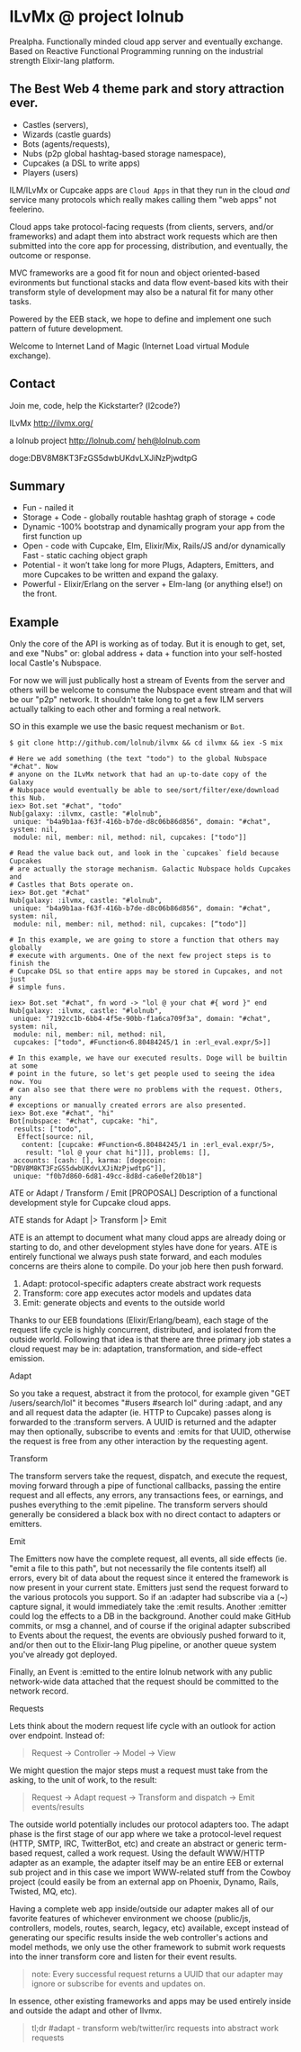 # ILvMx @ project lolnub

Prealpha. Functionally minded cloud app server and eventually exchange. Based on Reactive Functional Programming running on the industrial strength Elixir-lang platform.

## The Best Web 4 theme park and story attraction ever. 

- Castles (servers), 
- Wizards (castle guards)
- Bots (agents/requests), 
- Nubs (p2p global hashtag-based storage namespace),
- Cupcakes (a DSL to write apps)
- Players (users)

ILM/ILvMx or Cupcake apps are `Cloud Apps` in that they run in the cloud *and* service many protocols which really makes calling them "web apps" not feelerino.

Cloud apps take protocol-facing requests (from clients, servers, and/or frameworks) and adapt them into abstract work requests which are then submitted into the core app for processing, distribution, and eventually, the outcome or response.

MVC frameworks are a good fit for noun and object oriented-based evironments but functional stacks and data flow event-based kits with their transform style of development may also be a natural fit for many other tasks.

Powered by the EEB stack, we hope to define and implement one such pattern of future development.

Welcome to Internet Land of Magic (Internet Load virtual Module exchange).

## Contact

Join me, code, help the Kickstarter? (l2code?)

ILvMx
http://ilvmx.org/

a lolnub project
http://lolnub.com/
heh@lolnub.com

doge:DBV8M8KT3FzGS5dwbUKdvLXJiNzPjwdtpG

## Summary

- Fun - nailed it
- Storage + Code - globally routable hashtag graph of storage + code
- Dynamic -100% bootstrap and dynamically program your app from the first function up
- Open - code with Cupcake, Elm, Elixir/Mix, Rails/JS and/or dynamically Fast - static caching object graph
- Potential - it won’t take long for more Plugs, Adapters, Emitters, and more Cupcakes to be written and expand the galaxy.
- Powerful - Elixir/Erlang on the server + Elm-lang (or anything else!) on the front.
  
## Example

Only the core of the API is working as of today. But it is enough to get, set, and exe "Nubs" or: global address + data + function into your self-hosted local Castle's Nubspace.

For now we will just publically host a stream of Events from the server and
others will be welcome to consume the Nubspace event stream and that will be
our "p2p" network. It shouldn't take long to get a few ILM servers actually
talking to each other and forming a real network.
 
SO in this example we use the basic request mechanism or `Bot`. 
```
$ git clone http://github.com/lolnub/ilvmx && cd ilvmx && iex -S mix

# Here we add something (the text "todo") to the global Nubspace "#chat". Now
# anyone on the ILvMx network that had an up-to-date copy of the Galaxy 
# Nubspace would eventually be able to see/sort/filter/exe/download this Nub.
iex> Bot.set "#chat", "todo"
Nub[galaxy: :ilvmx, castle: "#lolnub",
 unique: "b4a9b1aa-f63f-416b-b7de-d8c06b86d856", domain: "#chat", system: nil,
 module: nil, member: nil, method: nil, cupcakes: ["todo"]]

# Read the value back out, and look in the `cupcakes` field because Cupcakes
# are actually the storage mechanism. Galactic Nubspace holds Cupcakes and
# Castles that Bots operate on.
iex> Bot.get "#chat"
Nub[galaxy: :ilvmx, castle: "#lolnub",
 unique: "b4a9b1aa-f63f-416b-b7de-d8c06b86d856", domain: "#chat", system: nil,
 module: nil, member: nil, method: nil, cupcakes: [“todo"]]
 
# In this example, we are going to store a function that others may globally
# execute with arguments. One of the next few project steps is to finish the
# Cupcake DSL so that entire apps may be stored in Cupcakes, and not just
# simple funs.

iex> Bot.set "#chat", fn word -> "lol @ your chat #{ word }" end
Nub[galaxy: :ilvmx, castle: "#lolnub",
 unique: "7192cc1b-6bb4-4f5e-90bb-f1a6ca709f3a", domain: "#chat", system: nil,
 module: nil, member: nil, method: nil,
 cupcakes: ["todo", #Function<6.80484245/1 in :erl_eval.expr/5>]]

# In this example, we have our executed results. Doge will be builtin at some
# point in the future, so let's get people used to seeing the idea now. You
# can also see that there were no problems with the request. Others, any
# exceptions or manually created errors are also presented.
iex> Bot.exe "#chat", "hi"
Bot[nubspace: "#chat", cupcake: "hi",
 results: ["todo",
  Effect[source: nil,
   content: [cupcake: #Function<6.80484245/1 in :erl_eval.expr/5>,
    result: "lol @ your chat hi"]]], problems: [],
 accounts: [cash: [], karma: [dogecoin: "DBV8M8KT3FzGS5dwbUKdvLXJiNzPjwdtpG"]],
 unique: "f0b7d860-6d81-49cc-8d8d-ca6e0ef20b18"]
```

ATE or Adapt / Transform / Emit [PROPOSAL]
Description of a functional development style for Cupcake cloud apps.

ATE stands for Adapt |> Transform |> Emit

ATE is an attempt to document what many cloud apps are already doing or starting to do, and other development styles have done for years. ATE is entirely functional we always push state forward, and each modules concerns are theirs alone to compile. Do your job here then push forward.

1. Adapt: protocol-specific adapters create abstract work requests 
2. Transform: core app executes actor models and updates data
3. Emit: generate objects and events to the outside world

Thanks to our EEB foundations (Elixir/Erlang/beam), each stage of the request life cycle is highly concurrent, distributed, and isolated from the outside world. Following that idea is that there are three primary job states a cloud request may be in: adaptation, transformation, and side-effect emission.


Adapt

So you take a request, abstract it from the protocol, for example given "GET /users/search/lol" it becomes "#users #search lol" during :adapt, and any and all request data the adapter (ie. HTTP to Cupcake) passes along is forwarded to the :transform servers. A UUID is returned and the adapter may then optionally, subscribe to events and :emits for that UUID, otherwise the request is free from any other interaction by the requesting agent.

Transform

The transform servers take the request, dispatch, and execute the request, moving forward through a pipe of functional callbacks, passing the entire request and all effects, any errors, any transactions fees, or earnings, and pushes everything to the :emit pipeline. The transform servers should generally be considered a black box with no direct contact to adapters or emitters.

Emit

The Emitters now have the complete request, all events, all side effects (ie. "emit a file to this path", but not necessarily the file contents itself) all errors, every bit of data about the request since it entered the framework is now present in your current state. Emitters just send the request forward to the various protocols you support. So if an :adapter had subscribe via a (~) capture signal, it would immediately take the :emit results. Another :emitter could log the effects to a DB in the background. Another could make GitHub commits, or msg a channel, and of course if the original adapter subscribed to Events about the request, the events are obviously pushed forward to it, and/or then out to the Elixir-lang Plug pipeline, or another queue system you've already got deployed.

Finally, an Event is :emitted to the entire lolnub network with any public network-wide data attached that the request should be committed to the network record.

Requests

Lets think about the modern request life cycle with an outlook for action over endpoint. Instead of:

> Request -> Controller -> Model -> View

We might question the major steps must a request must take from the asking, to the unit of work, to the result:

> Request -> Adapt request -> Transform and dispatch -> Emit events/results

The outside world potentially includes our protocol adapters too. The adapt phase is the first stage of our app where we take a protocol-level request (HTTP, SMTP, IRC, TwitterBot, etc) and create an abstract or generic term-based request, called a work request. Using the default WWW/HTTP adapter as an example, the adapter itself may be an entire EEB or external sub project and in this case we import WWW-related stuff from the Cowboy project (could easily be from an external app on Phoenix, Dynamo, Rails, Twisted, MQ, etc).

Having a complete web app inside/outside our adapter makes all of our favorite features of whichever environment we choose (public/js, controllers, models, routes, search, legacy, etc) available, except instead of generating our specific results inside the web controller's actions and model methods, we only use the other framework to submit work requests into the inner transform core and listen for their event results.

> note: Every successful request returns a UUID that our adapter may ignore or subscribe for events and updates on.

In essence, other existing frameworks and apps may be used entirely inside and outside the adapt and other of Ilvmx.

> tl;dr #adapt - transform web/twitter/irc requests into abstract work requests